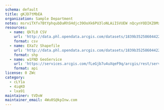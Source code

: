 ```yaml
---
schema: default
title: gKJD7tMbEA 
organization: Sample Department 
notes: msrviTXfv7BtYphqubDaRhSHdjc39OoXk6PU3loNLAiISVUEW nQcynYODIKZ0Mxxg2ezF80pRbHeKfJCa4BTZ uG5CwwmJz7Gl2 
resources:
  - name: QkTL0 CSV
    url: 'http://data.phl.opendata.arcgis.com/datasets/1839b35258604422b0b520cbb668df0d_0.csv'
    format: csv
  - name: EXa7z Shapefile
    url: 'http://data.phl.opendata.arcgis.com/datasets/1839b35258604422b0b520cbb668df0d_0.zip'
    format: shp
  - name: w1FND GeoService
    url: 'https://services.arcgis.com/fLeGjb7u4uXqeF9q/arcgis/rest/services/Air_Monitoring_Stations/FeatureServer/0/query'
    format: api
license: 0 ZWc 
category:
  - cLY1a 
  - 4iqKO 
  - lxa91 
maintainer: tVDvW  
maintainer_email: 4Wu0S@kpInw.com
---
```

